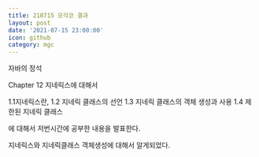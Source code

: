 ```yaml
---
title: 210715 모각코 결과
layout: post
date: '2021-07-15 23:00:00'
icon: github
category: mgc
---
```


자바의 정석

Chapter 12 지네릭스에 대해서


1.1지네릭스란, 
1.2 지네릭 클래스의 선언
1.3 지네릭 클래스의 객체 생성과 사용
1.4 제한된 지네릭 클래스

에 대해서 저번시간에 공부한 내용을 발표한다.

지네릭스와 지네릭클래스 객체생성에 대해서 알게되었다.
